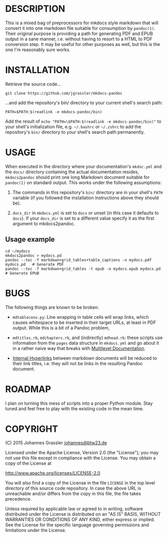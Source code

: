 # DESCRIPTION

This is a mixed bag of preprocessors for mkdocs style markdown that will
convert it into one markdown file suitable for consumption by `pandoc(1)`.
Their original purpose is providing a path for generating PDF and EPUB output
in a sane manner, i.e. without having to resort to a HTML to PDF conversion
step. It may be useful for other purposes as well, but this is the one I'm
reasonably sure works.

# INSTALLATION

Retrieve the source code...

```
git clone https://github.com/jgrassler/mkdocs-pandoc
```

...and add the repository's bin/ directory to your current shell's search
path:

```
PATH=$PATH:$(readlink -e mkdocs-pandoc/bin)
```

Add the result of `echo "PATH=\$PATH:$(readlink -e mkdocs-pandoc/bin)"` to your
shell's initialization file, e.g. `~/.bashrc` or `~/.zshrc` to add the
repository's `bin/` directory to your shell's search path permanently.

# USAGE

When executed in the directory where your documentation's `mkdoc.yml` and the
`docs/` directory containing the actual documentation resides, `mkdocs2pandoc`
should print one long Markdown document suitable for `pandoc(1)` on standard
output. This works under the following assumptions:

1. The commands in this repository's `bin/` directory are in your shell's
   `PATH` variable (if you followed the installation instructions above they
   should be).

2. `docs_dir` in `mkdocs.yml` is set to `docs` or unset (in this case it
   defaults to `docs`). If your `docs_dir` is set to a different value specify
   it as the first argument to mkdocs2pandoc.

## Usage example

```
cd ~/mydocs
mkdocs2pandoc > mydocs.pd
pandoc --toc -f markdown+grid_tables+table_captions -o mydocs.pdf mydocs.pd   # Generate PDF
pandoc --toc -f markdown+grid_tables -t epub -o mydocs.epub mydocs.pd         # Generate EPUB
```

# BUGS

The following things are known to be broken:

* `mdtableconv.py`: Line wrapping in table cells will wrap links, which causes
  whitespace to be inserted in their target URLs, at least in PDF output. While
  this is a bit of a Pandoc problem,

* `mdtitles.rb`, `mdchapters.rb`, and (indirectly) `mdhead.rb`: these scripts
  use information from the `pages` data structure in `mkdocs.yml` and go about
  it in a rather naive way that breaks with 
  [Multilevel Documentation](http://www.mkdocs.org/user-guide/writing-your-docs/#multilevel-documentation).

* [Internal Hyperlinks](http://www.mkdocs.org/user-guide/writing-your-docs/#internal-hyperlinks) 
  between markdown documents will be reduced to their link titles, i.e. they
  will not be links in the resulting Pandoc document.

# ROADMAP

I plan on turning this mess of scripts into a proper Python module. Stay tuned
and feel free to play with the existing code in the mean time.

# COPYRIGHT

(C) 2015 Johannes Grassler <johannes@btw23.de>

Licensed under the Apache License, Version 2.0 (the "License");
you may not use this file except in compliance with the License.
You may obtain a copy of the License at

   http://www.apache.org/licenses/LICENSE-2.0

You will also find a copy of the License in the file `LICENSE` in the top level
directory of this source code repository. In case the above URL is unreachable
and/or differs from the copy in this file, the file takes precedence.

Unless required by applicable law or agreed to in writing, software
distributed under the License is distributed on an "AS IS" BASIS,
WITHOUT WARRANTIES OR CONDITIONS OF ANY KIND, either express or implied.
See the License for the specific language governing permissions and
limitations under the License.
